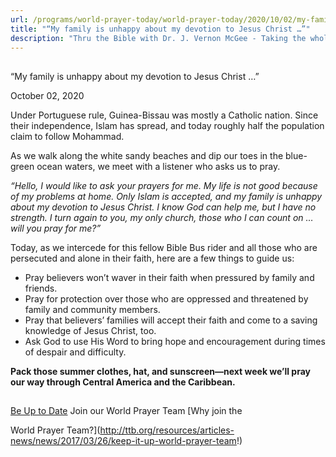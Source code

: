 ```yaml
---
url: /programs/world-prayer-today/world-prayer-today/2020/10/02/my-family-is-unhappy-about-my-devotion-to-jesus-christ
title: "“My family is unhappy about my devotion to Jesus Christ …”"
description: "Thru the Bible with Dr. J. Vernon McGee - Taking the whole Word to the whole world"
---
```







## 
 “My family is unhappy about my devotion to Jesus Christ …”


October 02, 2020




Under Portuguese rule, Guinea-Bissau was mostly a Catholic nation. Since their independence, Islam has spread, and today roughly half the population claim to follow Mohammad. 

 As we walk along the white sandy beaches and dip our toes in the blue-green ocean waters, we meet with a listener who asks us to pray.   

 *“Hello, I would like to ask your prayers for me. My life is not good because of my problems at home. Only Islam is accepted, and my family is unhappy about my devotion to Jesus Christ. I know God can help me, but I have no strength. I turn again to you, my only church, those who I can count on … will you pray for me?”*

Today, as we intercede for this fellow Bible Bus rider and all those who are persecuted and alone in their faith, here are a few things to guide us: 

* Pray believers won’t waver in their faith when pressured by family and friends.
* Pray for protection over those who are oppressed and threatened by family and community members.
* Pray that believers’ families will accept their faith and come to a saving knowledge of Jesus Christ, too.
* Ask God to use His Word to bring hope and encouragement during times of despair and difficulty.

**Pack those summer clothes, hat, and sunscreen—next week we’ll pray our way through Central America and the Caribbean.** 







## 




[Be Up to Date](http://feeds.feedburner.com/WorldPrayerToday "World Prayer Today RSS Feed")
Join our World Prayer Team
[Why join the  

World Prayer Team?](http://ttb.org/resources/articles-news/news/2017/03/26/keep-it-up-world-prayer-team!)




